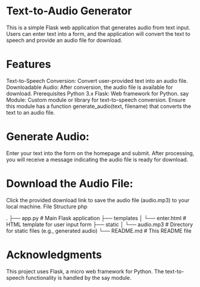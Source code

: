 # Text-to-Audio Generator

This is a simple Flask web application that generates audio from text input. Users can enter text into a form, and the application will convert the text to speech and provide an audio file for download.

# Features

Text-to-Speech Conversion: Convert user-provided text into an audio file.
Downloadable Audio: After conversion, the audio file is available for download.
Prerequisites
Python 3.x
Flask: Web framework for Python.
say Module: Custom module or library for text-to-speech conversion. Ensure this module has a function generate_audio(text, filename) that converts the text to an audio file.

# Generate Audio:

Enter your text into the form on the homepage and submit.
After processing, you will receive a message indicating the audio file is ready for download.

# Download the Audio File:

Click the provided download link to save the audio file (audio.mp3) to your local machine.
File Structure
php

.
├── app.py # Main Flask application
├── templates
│ └── enter.html # HTML template for user input form
├── static
│ └── audio.mp3 # Directory for static files (e.g., generated audio)
└── README.md # This README file

# Acknowledgments

This project uses Flask, a micro web framework for Python.
The text-to-speech functionality is handled by the say module.
